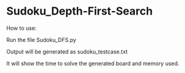 # Sudoku_Depth-First-Search
How to use:

Run the file Sudoku_DFS.py

Output will be generated as sudoku_testcase.txt

It will show the time to solve the generated board and memory used.

